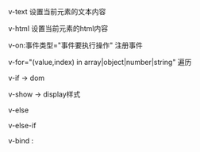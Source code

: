 v-text
设置当前元素的文本内容

v-html
设置当前元素的html内容

v-on:事件类型="事件要执行操作"
注册事件

v-for="(value,index) in array|object|number|string"
遍历

v-if  -> dom

v-show -> display样式

v-else

v-else-if

v-bind  :
